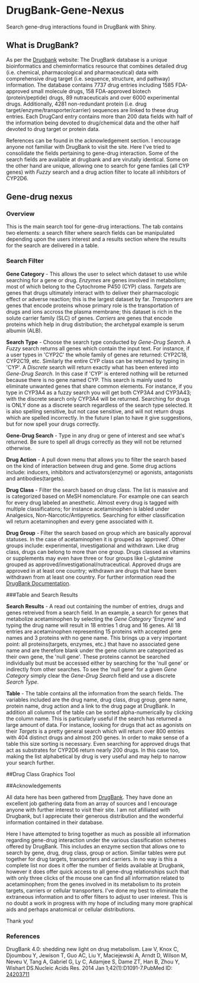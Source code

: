 # DrugBank-Gene-Nexus

Search gene-drug interactions found in DrugBank with Shiny.

## What is DrugBank?

As per the [Drugbank](http://www.drugbank.ca/) website: The DrugBank database is a unique bioinformatics and cheminformatics resource that combines detailed drug (i.e. chemical, pharmacological and pharmaceutical) data with comprehensive drug target (i.e. sequence, structure, and pathway) information. The database contains 7737 drug entries including 1585 FDA-approved small molecule drugs, 158 FDA-approved biotech (protein/peptide) drugs, 89 nutraceuticals and over 6000 experimental drugs. Additionally, 4281 non-redundant protein (i.e. drug target/enzyme/transporter/carrier) sequences are linked to these drug entries. Each DrugCard entry contains more than 200 data fields with half of the information being devoted to drug/chemical data and the other half devoted to drug target or protein data.

References can be found in the acknowledgement section. I encourage anyone not familiar with DrugBank to visit the site. Here I've tried to consolidate the fields pertaining to gene-drug interaction. Some of the search fields are available at drugbank and are virutally identical. Some on the other hand are unique, allowing one to search for gene famlies (all CYP genes) with *Fuzzy* search and a drug action filter to locate all inhibitors of CYP2D6. 

## Gene-drug nexus

### Overview 
This is the main search tool for gene-drug interactions. The tab contains two elements: a search filter where search fields can be manipulated depending upon the users interest and a results section where the results for the search are delivered in a table.

### Search Filter

  **Gene Category** - This allows the user to select which dataset to use while searching for a gene or drug. *Enzymes* are genes involved in metabolism; most of which belong to the Cytochrome P450 (CYP) class. *Targets* are genes that drugs ultimately interact with to deliver their pharmacologic effect or adverse reaction; this is the largest dataset by far. *Transporters* are genes that encode proteins whose primary role is the transportation of drugs and ions accross the plasma membrane; this dataset is rich in the solute carrier family (SLC) of genes. *Carriers* are genes that encode proteins which help in drug distribution; the archetypal example is serum albumin (ALB).
    
  **Search Type** - Choose the search type conducted by *Gene-Drug Search*. A *Fuzzy* search returns all genes which contain the input text. For instance, if a user types in 'CYP2C' the whole family of genes are returned: CYP2C18, CYP2C19, etc. Similarly the entire CYP class can be returned by typing in 'CYP'. A *Discrete* search will return exactly what has been entered into *Gene-Drug Search*. In this case if 'CYP' is entered nothing will be returned because there is no gene named CYP. This search is mainly used to eliminate unwanted genes that share common elements. For instance, if you type in CYP3A4 as a fuzzy search you will get both CYP3A4 and CYP3A43; with the discrete search only CYP3A4 will be returned. Searching for drugs is ONLY done as a discrete search regardless of the search type selected. It is also spelling sensitive, but not case sensitive, and will not return drugs which are spelled incorrectly. In the future I plan to have it give suggestions, but for now spell your drugs correctly.
    
  **Gene-Drug Search** - Type in any drug or gene of interest and see what's returned. Be sure to spell all drugs correctly as they will not be returned otherwise.
    
  **Drug Action** - A pull down menu that allows you to filter the search based on the kind of interaction between drug and gene. Some drug actions include: inducers, inhibitors and activators(enzyme) or agonists, antagonists and antibodies(targets). 
    
  **Drug Class** - Filter the search based on drug class. The list is massive and is categorized based on MeSH nomenclature. For example one can search for every drug labeled an anesthetic. Almost every drug is tagged with multiple classificatons; for instance acetaminophen is labled under Analgesics, Non-Narcotic/Antipyretics. Searching for either classification wll return acetaminophen and every gene associated with it.
    
  **Drug Group** - Filter the search based on group which are basically approval statuses. In the case of acetaminophen it is grouped as 'approved'. Other groups include: experimental, investigational and withdrawn. Like drug class, drugs can belong to more than one group. Drugs classed as vitamins or supplements may even have three or four groups like L-glutamine grouped as approved/investigational/nutraceutical. Approved drugs are approved in at least one country; withdrawn are drugs that have been withdrawn from at least one country. For further information read the [DrugBank Documentation](http://www.drugbank.ca/documentation). 

###Table and Search Results

   **Search Results** - A read out containing the number of entries, drugs and genes retreived from a search field. In an example, a search for genes that metabolize acetaminophen by selecting the *Gene Category* 'Enzyme' and typing the drug name will result in 18 entries 1 drug and 16 genes. All 18 entries are acetaminophen representing 15 proteins with accepted gene names and 3 proteins with no gene name. This brings up a very important point: all proteins(targets, enzymes, etc.) that have no associated gene name and are therefore blank under the gene column are categorized as their own gene, the 'null gene'. These proteins cannot be searched individually but must be accessed either by searching for the 'null gene' or indirectly from other searches.  To see the 'null gene' for a given *Gene Category* simply clear the *Gene-Drug Search* field and use a discrete *Search Type*.

  **Table** - The table contains all the information from the search fields. The variables included are the drug name, drug class, drug group, gene name, protein name, drug action and a link to the drug page at DrugBank. In addition all columns of the table can be sorted alpha-numerically by clicking the column name. This is particularly useful if the search has returned a large amount of data. For instance, looking for drugs that act as agonists on their *Targets* is a pretty general search which will return over 800 entries with 404 distinct drugs and almost 200 genes. In order to make sense of a table this size sorting is necessary. Even searching for approved drugs that act as substrates for CYP2D6 return nearly 200 drugs. In this case too, making the list alphabetical by drug is very useful and may help to narrow your search further.

##Drug Class Graphics Tool

##Acknowledgements 

All data here has been gathered from [DrugBank](http://www.drugbank.ca/). They have done an excellent job gathering data from an array of sources and I encourage anyone with further interest to visit their site. I am not afilliated with Drugbank, but I appreciate their generous distribution and the wonderful information contained in their database.

Here I have attempted to bring together as much as possible all information regarding gene-drug interaction under the various classification schemes offered by DrugBank. This includes an enzyme section that allows one to search by gene, drug, drug class, group or action. Similar tables were put together for drug targets, transporters and carriers. In no way is this a complete list nor does it offer the number of fields available at Drugbank, however it does offer quick access to all gene-drug relationships such that with only three clicks of the mouse one can find all information related to acetaminophen; from the genes involved in its metabolism to its protein targets, carriers or cellular transporters. I've done my best to eliminate the extraneous information and to offer filters to adjust to user interest. This is no doubt a work in progress with my hope of including many more graphical aids and perhaps anatomical or cellular distributions.

Thank you!

### References
DrugBank 4.0: shedding new light on drug metabolism. Law V, Knox C, Djoumbou Y, Jewison T, Guo AC, Liu Y, Maciejewski A, Arndt D, Wilson M, Neveu V, Tang A, Gabriel G, Ly C, Adamjee S, Dame ZT, Han B, Zhou Y, Wishart DS.Nucleic Acids Res. 2014 Jan 1;42(1):D1091-7.PubMed ID: [24203711](http://www.ncbi.nlm.nih.gov/pubmed/24203711)

 
